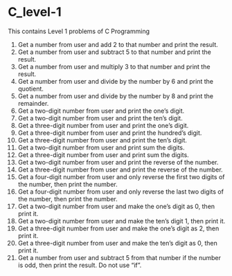 # C_level-1
This contains Level 1 problems of C Programming
1. Get a number from user and add 2 to that number and print the result.
2. Get a number from user and subtract 5 to that number and print the result.
3. Get a number from user and multiply 3 to that number and print the result.
4. Get a number from user and divide by the number by 6 and print the quotient.
5. Get a number from user and divide by the number by 8 and print the remainder.
6. Get a two-digit number from user and print the one’s digit.
7. Get a two-digit number from user and print the ten’s digit.
8. Get a three-digit number from user and print the one’s digit.
9. Get a three-digit number from user and print the hundred’s digit.
10. Get a three-digit number from user and print the ten’s digit.
11. Get a two-digit number from user and print sum the digits.
12. Get a three-digit number from user and print sum the digits.
13. Get a two-digit number from user and print the reverse of the number.
14. Get a three-digit number from user and print the reverse of the number.
15. Get a four-digit number from user and only reverse the first two digits of the number, then print the number.
16. Get a four-digit number from user and only reverse the last two digits of the number, then print the number.
17. Get a two-digit number from user and make the one’s digit as 0, then print it.
18. Get a two-digit number from user and make the ten’s digit 1, then print it.
19. Get a three-digit number from user and make the one’s digit as 2, then print it.
20. Get a three-digit number from user and make the ten’s digit as 0, then print it.
21. Get a number from user and subtract 5 from that number if the number is odd, then print the result. Do not use “if”.
